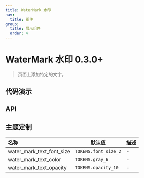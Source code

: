 ```yaml
---
title: WaterMark 水印
nav:
  title: 组件
group:
  title: 展示组件
  order: 4
---
```


# WaterMark 水印 <Badge>0.3.0+</Badge>

> 页面上添加特定的文字。

## 代码演示

<code src="./__fixtures__/base.tsx"></code>

<code src="./__fixtures__/foreground.tsx"></code>

## API

## 主题定制

| 名称                      | 默认值               | 描述 |
| :------------------------ | -------------------- | ---- |
| water_mark_text_font_size | `TOKENS.font_size_2` | -    |
| water_mark_text_color     | `TOKENS.gray_6`      | -    |
| water_mark_text_opacity   | `TOKENS.opacity_10`  | -    |
